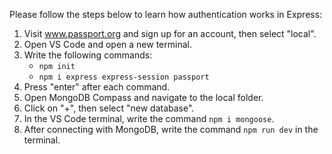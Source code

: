 Please follow the steps below to learn how authentication works in Express:

1. Visit www.passport.org and sign up for an account, then select "local".
2. Open VS Code and open a new terminal.
3. Write the following commands:
   - `npm init`
   - `npm i express express-session passport`
4. Press "enter" after each command.
5. Open MongoDB Compass and navigate to the local folder.
6. Click on "+", then select "new database".
7. In the VS Code terminal, write the command `npm i mongoose`.
8. After connecting with MongoDB, write the command `npm run dev` in the terminal.
